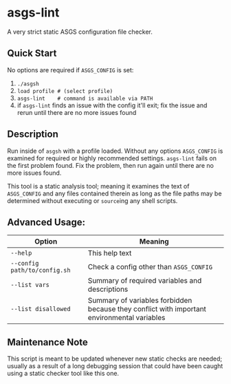 # asgs-lint

A very strict static ASGS configuration file checker.

## Quick Start

No options are required if `ASGS_CONFIG` is set:

  1. `./asgsh`
  2. `load profile # (select profile)` 
  3. `asgs-lint    # command is available via PATH`
  4. if `asgs-lint` finds an issue with the config it'll exit;
     fix the issue and rerun until there are no more issues
     found
## Description

Run inside of `asgsh` with a profile loaded. Without any options `ASGS_CONFIG`
is examined for required or highly recommended settings. `asgs-lint` fails
on the first problem found. Fix the problem, then run again until there
are no more issues found.

This tool is a static analysis tool; meaning it examines the text of `ASGS_CONFIG`
and any files contained therein as long as the file paths may be determined
without executing or `source`ing any shell scripts.

## Advanced Usage:

| Option                      | Meaning                                            |
| --------------------------- | ---------------------------------------------------|
| `--help`                    | This help text                                     |
| `--config path/to/config.sh`| Check a config other than `ASGS_CONFIG`            | 
| `--list vars`               | Summary of required variables and descriptions     |
| `--list disallowed`         | Summary of variables forbidden because they conflict with important environmental variables|

## Maintenance Note

This script is meant to be updated whenever new static checks
are needed; usually as a result of a long debugging session that
could have been caught using a static checker tool like this one.
